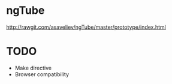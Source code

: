 ngTube
======

http://rawgit.com/asaveliev/ngTube/master/prototype/index.html

# TODO 
* Make directive
* Browser compatibility

